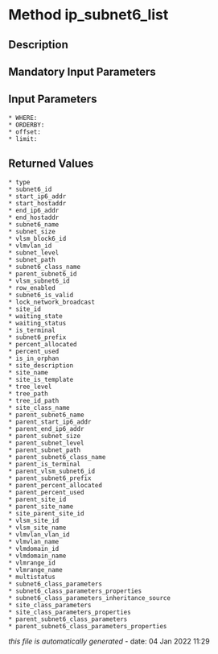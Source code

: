# Method ip_subnet6_list

## Description
	

## Mandatory Input Parameters

## Input Parameters
	* WHERE:
	* ORDERBY:
	* offset:
	* limit:

## Returned Values
	* type
	* subnet6_id
	* start_ip6_addr
	* start_hostaddr
	* end_ip6_addr
	* end_hostaddr
	* subnet6_name
	* subnet_size
	* vlsm_block6_id
	* vlmvlan_id
	* subnet_level
	* subnet_path
	* subnet6_class_name
	* parent_subnet6_id
	* vlsm_subnet6_id
	* row_enabled
	* subnet6_is_valid
	* lock_network_broadcast
	* site_id
	* waiting_state
	* waiting_status
	* is_terminal
	* subnet6_prefix
	* percent_allocated
	* percent_used
	* is_in_orphan
	* site_description
	* site_name
	* site_is_template
	* tree_level
	* tree_path
	* tree_id_path
	* site_class_name
	* parent_subnet6_name
	* parent_start_ip6_addr
	* parent_end_ip6_addr
	* parent_subnet_size
	* parent_subnet_level
	* parent_subnet_path
	* parent_subnet6_class_name
	* parent_is_terminal
	* parent_vlsm_subnet6_id
	* parent_subnet6_prefix
	* parent_percent_allocated
	* parent_percent_used
	* parent_site_id
	* parent_site_name
	* site_parent_site_id
	* vlsm_site_id
	* vlsm_site_name
	* vlmvlan_vlan_id
	* vlmvlan_name
	* vlmdomain_id
	* vlmdomain_name
	* vlmrange_id
	* vlmrange_name
	* multistatus
	* subnet6_class_parameters
	* subnet6_class_parameters_properties
	* subnet6_class_parameters_inheritance_source
	* site_class_parameters
	* site_class_parameters_properties
	* parent_subnet6_class_parameters
	* parent_subnet6_class_parameters_properties


*this file is automatically generated* - date: 04 Jan 2022 11:29